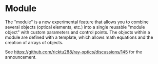 # Module
The "module" is a new experimental feature that allows you to combine several objects (optical elements, etc.) into a single reusable "module object" with custom parameters and control points. The objects within a module are defined with a template, which allows math equations and the creation of arrays of objects.

See https://github.com/ricktu288/ray-optics/discussions/145 for the announcement.